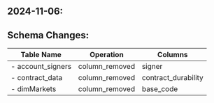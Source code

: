 
## 2024-11-06:

## Schema Changes:
|       Table Name                | Operation     | Columns                                            |
|---------------------------------|---------------|----------------------------------------------------|
| - account_signers               | column_removed | signer                                           |
| - contract_data                 | column_removed | contract_durability                              |
| - dimMarkets                    | column_removed | base_code                                        |


